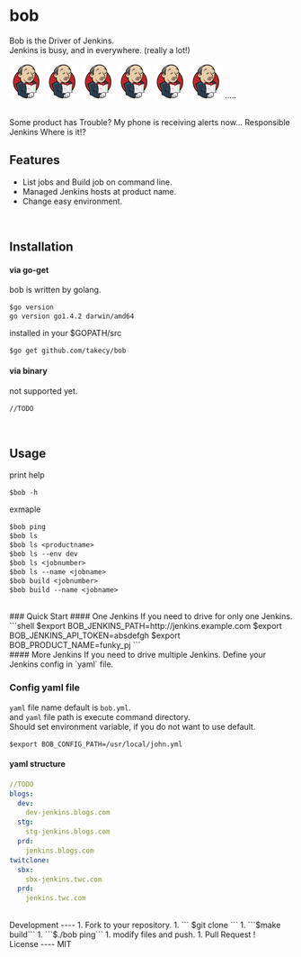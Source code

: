 bob
===

Bob is the Driver of Jenkins.  
Jenkins is busy, and in everywhere.  (really a lot!)  
<br/>
![jenkins](./img/s_jenkins.png)
![jenkins](./img/s_jenkins.png)
![jenkins](./img/s_jenkins.png)
![jenkins](./img/s_jenkins.png)
![jenkins](./img/s_jenkins.png)
![jenkins](./img/s_jenkins.png)
.....  

<br/>
Some product has Trouble?  
My phone is receiving alerts now...  
Responsible Jenkins Where is it!?

<br/>

Features
----
* List jobs and Build job on command line.
* Managed Jenkins hosts at product name.
* Change easy environment.

<br/>

Installation
----
#### via go-get
bob is written by golang.  
```shell
$go version
go version go1.4.2 darwin/amd64
```  
installed in your $GOPATH/src
```shell
$go get github.com/takecy/bob
```

#### via binary
not supported yet.
```
//TODO
```

<br/>

Usage
---
print help
```shell
$bob -h
```

exmaple
```shell
$bob ping
$bob ls
$bob ls <productname>
$bob ls --env dev
$bob ls <jobnumber>
$bob ls --name <jobname>
$bob build <jobnumber>
$bob build --name <jobname>
```

<br/>
### Quick Start
#### One Jenkins
If you need to drive for only one Jenkins.
```shell
$export BOB_JENKINS_PATH=http://jenkins.example.com
$export BOB_JENKINS_API_TOKEN=absdefgh
$export BOB_PRODUCT_NAME=funky_pj
```

<br/>
#### More Jenkins
If you need to drive multiple Jenkins.  
Define your Jenkins config in `yaml` file.  

### Config yaml file
`yaml` file name default is `bob.yml`.  
and `yaml` file path is execute command directory.  
Should set environment variable, if you do not want to use default.
```shell
$export BOB_CONFIG_PATH=/usr/local/john.yml
```

#### yaml structure
```yaml
//TODO
blogs:
  dev:
    dev-jenkins.blogs.com
  stg:
    stg-jenkins.blogs.com
  prd:
    jenkins.blogs.com
twitclone:
  sbx:
    sbx-jenkins.twc.com
  prd:
    jenkins.twc.com
```

<br/>
Development
----
1. Fork to your repository.
1. ``` $git clone <your repository url>```
1. ```$make build```
1. ```$./bob ping```
1. modify files and push.
1. Pull Request !

<br/>
License
----
MIT
